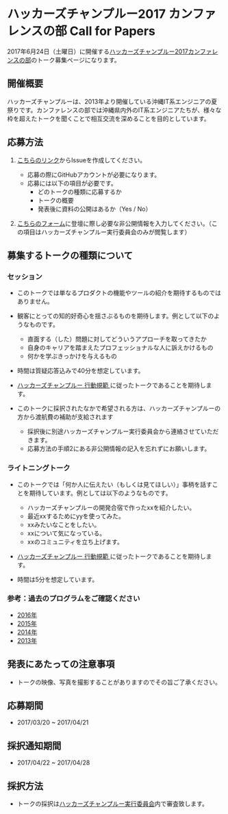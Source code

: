 # ハッカーズチャンプルー2017 カンファレンスの部 Call for Papers

2017年6月24日（土曜日）に開催する[ハッカーズチャンプルー2017カンファレンスの部](http://hackers-champloo.org/2017/)のトーク募集ページになります。

## 開催概要

ハッカーズチャンプルーは、2013年より開催している沖縄IT系エンジニアの夏祭りです。カンファレンスの部では沖縄県内外のIT系エンジニアたちが、様々な枠を超えたトークを聞くことで相互交流を深めることを目的としています。

## 応募方法

1.  [こちらのリンク](https://github.com/hackers-champloo/cfp2017/issues/new)からIssueを作成してください。
    - 応募の際にGitHubアカウントが必要になります。
    - 応募には以下の項目が必要です。
        - どのトークの種類に応募するか
        - トークの概要
        - 発表後に資料の公開はあるか（Yes / No）

2. [こちらのフォーム](https://goo.gl/forms/srtvIM1lAWYL9IBs1)に登壇に際し必要な非公開情報を入力してください。（この項目はハッカーズチャンプルー実行委員会のみが閲覧します）

## 募集するトークの種類について

### セッション

- このトークでは単なるプロダクトの機能やツールの紹介を期待するものではありません。
- 観客にとっての知的好奇心を揺さぶるものを期待します。例として以下のようなものです。
    - 直面する（した）問題に対してどういうアプローチを取ってきたか
    - 自身のキャリアを踏まえたプロフェッショナルな人に訴えかけるもの
    - 何かを学ぶきっかけを与えるもの

- 時間は質疑応答込みで40分を想定しています。
- [ハッカーズチャンプルー 行動規範 ](http://hackers-champloo.org/policy.html)に従ったトークであることを期待します。
- このトークに採択されたなかで希望される方は、ハッカーズチャンプルーの方から渡航費の補助が支給されます
    - 採択後に別途ハッカーズチャンプルー実行委員会から連絡させていただきます。
    - 応募方法の手順2にある非公開情報の記入を忘れずにお願いします。

### ライトニングトーク

- このトークでは「何か人に伝えたい（もしくは見てほしい）」事柄を話すことを期待しています。例としては以下のようなものです。
    - ハッカーズチャンプルーの開発合宿で作ったxxを紹介したい。
    - 最近xxするためにyyを使ってみた。
    - xxみたいなことをしたい。
    - xxについて気になっている。
    - xxのコミュニティを立ち上げます。

- [ハッカーズチャンプルー 行動規範 ](http://hackers-champloo.org/policy.html)に従ったトークであることを期待します。
- 時間は5分を想定しています。

### 参考：過去のプログラムをご確認ください

- [2016年](http://hackers-champloo.org/2016/program.html)
- [2015年](http://hackers-champloo.org/2015/program.html)
- [2014年](http://hackers-champloo.org/2014/program.html)
- [2013年](http://hackers-champloo.org/2013/program.html)

## 発表にあたっての注意事項

- トークの映像、写真を撮影することがありますのでその旨ご了承ください。

## 応募期間

- 2017/03/20 ~ 2017/04/21 

## 採択通知期間

- 2017/04/22 ~ 2017/04/28 



## 採択方法

- トークの採択は[ハッカーズチャンプルー実行委員会](http://hackers-champloo.org/about.html)内で審査致します。
